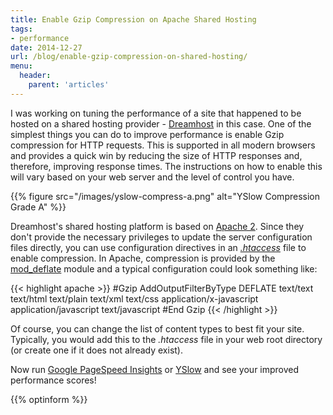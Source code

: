 ```yaml
---
title: Enable Gzip Compression on Apache Shared Hosting
tags:
- performance
date: 2014-12-27
url: /blog/enable-gzip-compression-on-shared-hosting/
menu:
  header:
    parent: 'articles'
---
```


I was working on tuning the performance of a site that happened to be hosted on a shared hosting provider - [Dreamhost](http://www.dreamhost.com/) in this case. One of the simplest things you can do to improve performance is enable Gzip compression for HTTP requests. This is supported in all modern browsers and provides a quick win by reducing the size of HTTP responses and, therefore, improving response times. The instructions on how to enable this will vary based on your web server and the level of control you have.

<!--more-->

{{% figure src="/images/yslow-compress-a.png" alt="YSlow Compression Grade A" %}}

Dreamhost's shared hosting platform is based on [Apache 2](http://httpd.apache.org/). Since they don't provide the necessary privileges to update the server configuration files directly, you can use configuration directives in an [*.htaccess*](http://httpd.apache.org/docs/2.2/howto/htaccess.html) file to enable compression. In Apache, compression is provided by the [mod_deflate](http://httpd.apache.org/docs/current/mod/mod_deflate.html) module and a typical configuration could look something like:

{{< highlight apache >}}
#Gzip
<ifmodule mod_deflate.c>
AddOutputFilterByType DEFLATE text/text text/html text/plain text/xml text/css application/x-javascript application/javascript text/javascript
</ifmodule>
#End Gzip
{{< /highlight >}}

Of course, you can change the list of content types to best fit your site. Typically, you would add this to the *.htaccess* file in your web root directory (or create one if it does not already exist).

Now run [Google PageSpeed Insights](https://developers.google.com/speed/pagespeed/insights/) or [YSlow](http://yslow.org/) and see your improved performance scores!

{{% optinform %}}
